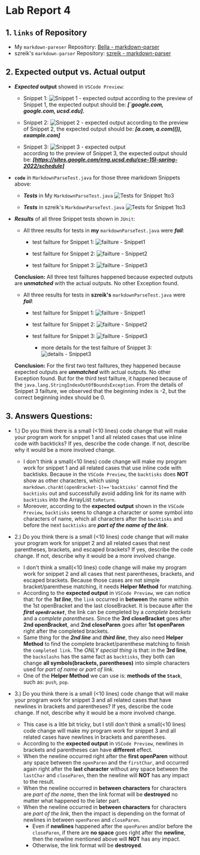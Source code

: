 # Lab Report 4

## 1. `links` of Repository
* My `markdown-pareser` Repository: [Bella - markdown-parser](https://github.com/BellaL6/markdown-parser) 
* szreik's `markdown-parser` Repository: [szreik - markdown-parser](https://github.com/szreik/markdown-parser)

## 2. Expected output vs. Actual output
* **_Expected_ output** showed in `VSCode Preview`:
  * Snippet 1: 
    ![Snippet 1 - expected output](Expected%20output/Snippet%201%20-%20EO.png)
    according to the preview of Snippet 1, the expected output should be: **_[`google.com, google.com, ucsd.edu]._**
    
  * Snippet 2:
    ![Snippet 2 - expected output](Expected%20output/Snippet%202%20-%20EO.png)
    according to the preview of Snippet 2, the expected output should be: **_[a.com, a.com(()), example.com]_**
    
  * Snippet 3:
    ![Snippet 3 - expected output](Expected%20output/Snippet%203%20-%20EO.png)  
    according to the preview of Snippet 3, the expected output should be: **_[https://sites.google.com/eng.ucsd.edu/cse-15l-spring-2022/schedule]_**

* **`code`** in `MarkdownParseTest.java` for those three markdown Snippets above:
  * **_Tests_** in My `MarkdownParseTest.java`
    ![Tests for Snippet 1to3](code%20in%20Tester/tests%20in%20Bella-Repo.png)
    
  * **_Tests_** in szreik's `MarkdownParseTest.java`
    ![Tests for Snippet 1to3](code%20in%20Tester/tests%20in%20szreik-Repo.png)
 
* **_Results_** of all three Snippet tests shown in `JUnit`:
  * All three results for tests in **my** `markdownParseTest.java` were **_fail_**:
    * test failture for Snippet 1:
      ![failture - Snippet1](code%20in%20Tester/failture-%20Snippet1%20-%20MyRepo.png)
 
    * test failture for Snippet 2:
      ![failture - Snippet2](code%20in%20Tester/failture-Snippet2%20-%20MyRepo.png)

    * test failture for Snippet 3: 
      ![failture - Snippet3](code%20in%20Tester/failture-Snippet3%20-%20MyRepo.png) 
      
   **Conclusion:** All three test failtures happened because expected outputs are **_unmatched_** with the actual outputs. No other Exception found.
    
    
  * All three results for tests in **szreik's** `markdownParseTest.java` were **_fail_**:
    * test failture for Snippet 1:
      ![failture - Snippet1](code%20in%20Tester/failture-Snippet1%20-%20OtherRepo.png) 
      
    * test failture for Snippet 2:
      ![failture - Snippet2](code%20in%20Tester/failture-Snippet2%20-%20OtherRepo.png)
      
    * test failture for Snippet 3: 
      ![failture - Snippet3](code%20in%20Tester/failture-Snippet3%20-%20OtherRepo.png)
      * more details for the test failture of Snippet 3:
        ![details - Snippet3](code%20in%20Tester/detail%20-%20otherRepo-Snippet3.png)
        
   **Conclusion:** For the first two test failtures, they happened because expected outputs are **_unmatched_** with actual outputs. No other Exception found. 
                   But for the third test failture, it happened because of the `java.lang.StringIndexOutOfBoundsException`. 
                   From the details of Snippet 3 failture, we observed that the beginning index is -2, but the correct beginning index should be 0.
                   

## 3. Answers Questions:
* 1.) Do you think there is a small (<10 lines) code change that will make
      your program work for snippet 1 and all related cases that use inline
      code with backticks? If yes, describe the code change. If not, describe
      why it would be a more involved change.
      
  * I don't think a small(<10 lines) code change will make my program work for snippet 1 and all related cases that use inline code with backtisks. 
    Because in the `VSCode Preview`, the `backtisks` does **NOT** show as other characters, which using `markdown.charAt(openBracket-1)=='backtisks'` 
    cannot find the `backtisks` out and successfully avoid adding link for its name with `backtisks` into the ArrayList `toReturn`. 
  * Moreover, according to the **expected output** shown in the `VSCode Preview`, 
   `backtisks` seens to change a character or some symbol into characters of name, which all characters 
    after the `backtisks` and before the next `backtisks` are **_part of the name of the link_**.  

* 2.) Do you think there is a small (<10 lines) code change that will make
      your program work for snippet 2 and all related cases that nest
      parentheses, brackets, and escaped brackets? If yes, describe the
      code change. If not, describe why it would be a more involved change.
      
  * I don't think a small(<10 lines) code change will make my program work for snippet 2 and all cases that nest parentheses, brackets, and escaped brackets. 
    Because those cases are not simple bracket/parenthese matching, it needs **Helper Method** for matching. 
  * According to the **expected output** in `VSCode Preview`,
    we can notice that: for the **_1st line_**, the `link` occurred in **between** the name within the 1st openBracket and the last closeBracket. It is because after the **_first `openBracket`_**,
    the link can be completed by a _complete brackets_ and a _complete parentheses_. Since the **3rd closeBracket** goes after **2nd openBracket**, and **2nd closeParen**
    goes after **1st openParen** right after the completed brackets. 
  * Same thing for the **_2nd line_** and **_third line_**, they also need **Helper Method** to find the complete bracket/parenthese matching
    to finish the `completed link`. The _ONLY special thing_ is that: in the **3rd line**, the `backslashs` has the same fact as `backtisks`, they both can change **all symbols(brackets, parentheses)**
    into simple characters used for _part of name_ or _part of link_. 
  * One of the **Helper Method** we can use is: **methods of the `Stack`**, such as: `push`, `pop`. 

* 3.) Do you think there is a small (<10 lines) code change that will make
      your program work for snippet 3 and all related cases that have
      newlines in brackets and parentheses? If yes, describe the code
      change. If not, describe why it would be a more involved change.
      
  * This case is a litle bit tricky, but I still don't think a small(<10 lines) code change will make my program work for snippet 3 and all related cases have newlines in brackets and parentheses.
  * According to the **expected output** in `VSCode Preview`, newlines in brackets and parentheses can have **different** effect. 
  * When the newline occurred right after the **first openParen** without any space between the `openParen` and the `firstChar`, and occurred again right after the **last character** 
    without any space between the `lastChar` and `closeParen`, then the newline will **NOT** has any impact to the result.
  * When the newline occurred in **between characters** for characters are _part of the name_, then the link format will be **destroyed** no matter what happened to the later part.
  * When the newline occurred in **between characters** for characters are _part of the link_, then the impact is depending on the format of newlines in between `openParen` and `closeParen`.
    * Even if **newlines** happened after the `openParen` and/or before the `closeParen`, if there are **no space** goes right after the **newline**, then the newline mentioned above will **NOT** has any impact. 
    * Otherwise, the link format will be **destroyed**.      




